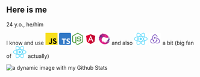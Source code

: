 ## Here is me

24 y.o., he/him

I know and use <img alt="Javascript" title="Javascript" src=".misc/js.svg" height="32" /> <img alt="Typescript" title="Typescript" src=".misc/ts.svg" height="32" /> <img alt="Node.js" title="Node.js" src=".misc/node.svg" height="32" /> <img alt="Angular 2+" title="Angular 2+" src=".misc/angular.svg" height="32" /> <img alt="RxJS" title="RxJS" src=".misc/rxjs.svg" height="32" /> and also <img alt="React.js" title="React.js" src=".misc/react.svg" height="32" /> <img alt="Redux" title="Redux" src=".misc/redux.svg" height="32" /> a bit (big fan of <img alt="React.js" title="React.js" src=".misc/react.svg" height="32" /> actually)

![a dynamic image with my Github Stats](https://github-readme-stats.vercel.app/api?username=AlexAtHome&theme=algolia&hide_title=true&hide_border)
